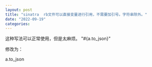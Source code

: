 ```yaml
---
layout: post
title: "sinatra  rb文件可以直接变量进行引用，不需要加引号。字符串除外。"
date: "2022-09-19"
categories: 
---
```

<p>这种写法可以正常使用，但是太麻烦。 &quot;#{a.to_json}&quot;</p>

<p>修改为：</p>

<p>a.to_json</p>

